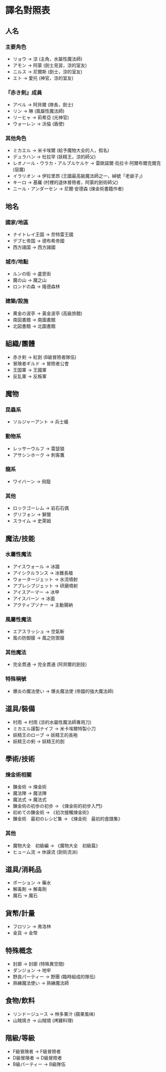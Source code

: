 # 譯名對照表

## 人名

### 主要角色
- リョウ → 涼 (主角，水屬性魔法師)
- アモン → 阿蒙 (劍士見習，涼的室友)
- ニルス → 尼爾斯 (劍士，涼的室友)
- エト → 愛托 (神官，涼的室友)

### 『赤き剣』成員
- アベル → 阿貝爾 (隊長，劍士)
- リン → 琳 (風屬性魔法師)
- リーヒャ → 莉希亞 (光神官)
- ウォーレン → 沃倫 (盾使)

### 其他角色
- ミカエル → 米卡埃爾 (給予魔物大全的人，假名)
- デュラハン → 杜拉罕 (妖精王，涼的師父)
- レオノール・ウラカ・アルブルケルケ → 雷歐諾爾·烏拉卡·阿爾布爾克爾克 (惡魔)
- イラリオン → 伊拉里昂 (王國最高級魔法師之一，綽號「老爺子」)
- キーロ → 基羅 (村裡的退休冒險者，阿蒙的劍術師父)
- ニール・アンダーセン → 尼爾·安德森 (煉金術書籍作者)

## 地名

### 國家/地區
- ナイトレイ王国 → 奈特雷王國
- デブヒ帝国 → 德布希帝國
- 西方諸国 → 西方諸國

### 城市/地點
- ルンの街 → 盧恩街
- 魔の山 → 魔之山
- ロンドの森 → 隆德森林

### 建築/設施
- 黄金の波亭 → 黃金波亭 (高級旅館)
- 南図書館 → 南圖書館
- 北図書館 → 北圖書館

## 組織/團體
- 赤き剣 → 紅劍 (B級冒險者隊伍)
- 冒険者ギルド → 冒險者公會
- 王国軍 → 王國軍
- 反乱軍 → 反叛軍

## 魔物

### 昆蟲系
- ソルジャーアント → 兵士蟻

### 動物系
- レッサーウルフ → 雷瑟狼
- アサシンホーク → 刺客鷹

### 龍系
- ワイバーン → 飛龍

### 其他
- ロックゴーレム → 岩石石偶
- グリフォン → 獅鷲
- スライム → 史萊姆

## 魔法/技能

### 水屬性魔法
- アイスウォール → 冰牆
- アイシクルランス → 冰錐長槍
- ウォータージェット → 水流噴射
- アブレシブジェット → 研磨噴射
- アイスアーマー → 冰甲
- アイスバーン → 冰面
- アクティブソナー → 主動聲納

### 風屬性魔法
- エアスラッシュ → 空氣斬
- 風の防御膜 → 風之防禦膜

### 其他魔法
- 完全貫通 → 完全貫通 (阿貝爾的劍技)

### 特殊稱號
- 爆炎の魔法使い → 爆炎魔法使 (帝國的強大魔法師)

## 道具/裝備
- 村雨 → 村雨 (涼的水屬性魔法師專用刀)
- ミカエル謹製ナイフ → 米卡埃爾特製小刀
- 妖精王のローブ → 妖精王的長袍
- 妖精王の剣 → 妖精王的劍

## 學術/技術

### 煉金術相關
- 錬金術 → 煉金術
- 魔法陣 → 魔法陣
- 魔法式 → 魔法式
- 錬金術の初歩の初歩 → 《煉金術的初步入門》
- 初めての錬金術 → 《初次接觸煉金術》
- 錬金術　最初のレシピ集 → 《煉金術　最初的食譜集》

### 其他
- 魔物大全　初級編 → 《魔物大全　初級篇》
- ヒューム流 → 休謨流 (劍術流派)

## 道具/消耗品
- ポーション → 藥水
- 解毒剤 → 解毒劑
- 魔石 → 魔石

## 貨幣/計量
- フロリン → 弗洛林
- 金貨 → 金幣

## 特殊概念
- 封廊 → 封廊 (特殊異空間)
- ダンジョン → 地牢
- 野良パーティー → 野團 (臨時組成的隊伍)
- 熟練魔法使い → 熟練魔法師

## 食物/飲料
- リンドージュース → 林多果汁 (蘋果風味)
- 山賊焼き → 山賊燒 (烤雞料理)

## 階級/等級
- F級冒険者 → F級冒險者
- D級冒険者 → D級冒險者
- B級パーティー → B級隊伍